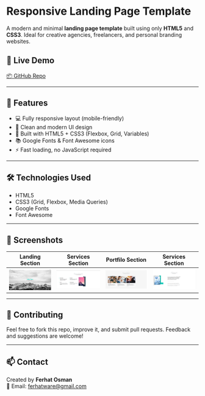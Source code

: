 # Responsive Landing Page Template

A modern and minimal **landing page template** built using only **HTML5** and **CSS3**. Ideal for creative agencies, freelancers, and personal branding websites.

## 📸 Live Demo

[📦 GitHub Repo]([https://github.com/your-username/leon-template](https://lnkd.in/dtrzgwFx))

---

## 🚀 Features

- 💻 Fully responsive layout (mobile-friendly)
- 🎨 Clean and modern UI design
- 🔧 Built with HTML5 + CSS3 (Flexbox, Grid, Variables)
- 📚 Google Fonts & Font Awesome icons
- ⚡️ Fast loading, no JavaScript required

---

## 🛠️ Technologies Used

- HTML5
- CSS3 (Grid, Flexbox, Media Queries)
- Google Fonts
- Font Awesome

---


## 📌 Screenshots

| Landing Section | Services Section | Portfilo Section | Services Section |
|-----------------|------------------|-----------------|------------------|
| ![Landing_Page](screenshots/1.png) | ![Landing_Page](screenshots/2.png) | ![Landing_Page](screenshots/3.png) | ![Landing_Page](screenshots/4.png) | ![Landing_Page](screenshots/5.png) |

---

## 🤝 Contributing

Feel free to fork this repo, improve it, and submit pull requests. Feedback and suggestions are welcome!

---

## 📫 Contact

Created by **Ferhat Osman**  
📧 Email: ferhatware@gmail.com


